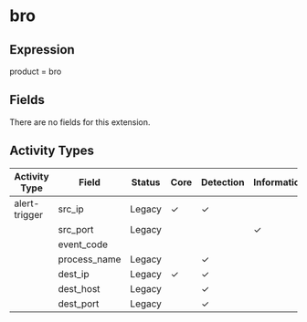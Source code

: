 bro
===

Expression
----------

product = bro

Fields
------

There are no fields for this extension.

Activity Types
--------------

| Activity Type | Field        | Status | Core     | Detection | Informational |
| ------------- | ------------ | ------ | -------- | --------- | ------------- |
| alert-trigger | src_ip       | Legacy | &#10003; | &#10003;  |               |
|               | src_port     | Legacy |          |           | &#10003;      |
|               | event_code   |        |          |           |               |
|               | process_name | Legacy |          | &#10003;  |               |
|               | dest_ip      | Legacy | &#10003; | &#10003;  |               |
|               | dest_host    | Legacy |          | &#10003;  |               |
|               | dest_port    | Legacy |          | &#10003;  |               |

